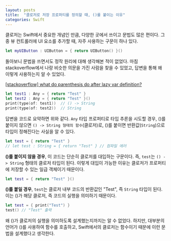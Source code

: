 ```yaml
---
layout: posts
title:  "클로저로 저장 프로퍼티를 정의할 때, ()를 붙이는 이유"
categories: Swift
---
```


클로저는 Swift에서 중요한 개념인 만큼, 다양한 곳에서 쓰이고 문법도 많은 편이다.
그중 뷰 컨트롤러에 UI 요소를 추가할 때, 자주 사용하는 구문이 하나 있다.

```swift
let myUIButton : UIButton = { return UIButton() }()
```

돌아보니 문법을 쓰면서도 정작 원리에 대해 생각해본 적이 없었다. 마침 stackoverflow에서 나랑 비슷한 의문을 가진 사람을 찾을 수 있었고, 답변을 통해 왜 이렇게 사용하는지 알 수 있었다.

[[stackoverflow] what do parenthesis do after lazy var definition?](https://stackoverflow.com/questions/35237786/what-do-parenthesis-do-after-lazy-var-definition)
```swift
let test1 : Any = { return "Test" }
let test2 : Any = { return "Test" }()
print(type(of: test1))  // () -> String
print(type(of: test2))  // String
```
답변을 코드로 요약하면 위와 같다. ```Any``` 타입 프로퍼티로 타입 추론을 시도할 경우, ()를 붙이지 않으면 ```() -> String 형태의 함수```(클로저)로, ()를 붙이면 반환값(```String```)으로 타입이 정해진다는 사실을 알 수 있다.

```swift
let test = { return "Test" }
// let test : String = { return "Test" } // 컴파일 에러
```
**()를 붙이지 않을 경우**, 이 코드는 단순히 클로저를 대입하는 구문이다. 즉, ```test```는 ```() -> String``` 형태의 클로저 타입이 된다. 이렇게 대입이 가능한 이유는 클로저가 프로퍼티에 저장할 수 있는 일급 객체이기 때문이다.

```swift
let test = { return "Test" }()
```
**()를 붙일 경우**, ```test```는 클로저 내부 코드의 반환값인 "Test", 즉 ```String``` 타입이 된다. 이는 ()가 해당 클로저, 즉 코드의 실행을 의미하기 때문이다.

```swift
let test = { print("Test") }
test() // "Test" 출력
```
왜 ()가 클로저의 실행을 의미하도록 설계했는지까지는 알 수 없었다. 하지만, 대부분의 언어가 ()를 사용하여 함수를 호출하고, Swift에서의 클로저는 함수이기 때문에 이런 문법을 설계했다고 생각한다.
